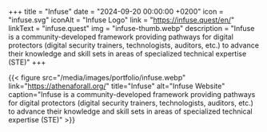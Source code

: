 +++
title = "Infuse"
date = "2024-09-20 00:00:00 +0200"
icon = "infuse.svg"
iconAlt = "Infuse Logo"
link = "https://infuse.quest/en/"
linkText = "infuse.quest"
img = "infuse-thumb.webp"
description = "Infuse is a community-developed framework providing pathways for digital protectors (digital security trainers, technologists, auditors, etc.) to advance their knowledge and skill sets in areas of specialized technical expertise (STE)"
+++

{{< figure src="/media/images/portfolio/infuse.webp" link="https://athenaforall.org/" title="Infuse" alt="Infuse Website" caption="Infuse is a community-developed framework providing pathways for digital protectors (digital security trainers, technologists, auditors, etc.) to advance their knowledge and skill sets in areas of specialized technical expertise (STE)" >}}
